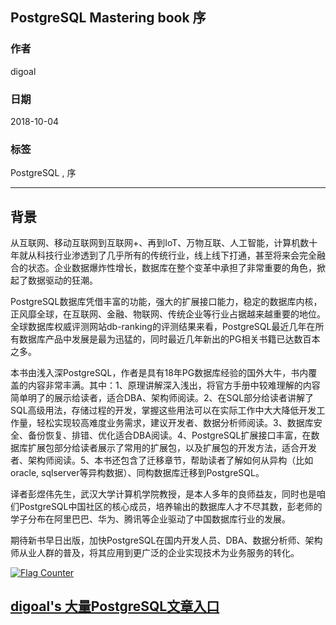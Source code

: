 ## PostgreSQL Mastering book 序  
                                                                     
### 作者                                                                     
digoal                                                                     
                                                                     
### 日期                                                                     
2018-10-04                                                                   
                                                                     
### 标签                                                                     
PostgreSQL , 序   
                                                                     
----                                                                     
                                                                     
## 背景   
从互联网、移动互联网到互联网+、再到IoT、万物互联、人工智能，计算机数十年就从科技行业渗透到了几乎所有的传统行业，线上线下打通，甚至将来会完全融合的状态。企业数据爆炸性增长，数据库在整个变革中承担了非常重要的角色，掀起了数据驱动的狂潮。  
  
PostgreSQL数据库凭借丰富的功能，强大的扩展接口能力，稳定的数据库内核，正风靡全球，在互联网、金融、物联网、传统企业等行业占据越来越重要的地位。全球数据库权威评测网站db-ranking的评测结果来看，PostgreSQL最近几年在所有数据库产品中发展是最为迅猛的，同时最近几年新出的PG相关书籍已达数百本之多。  
  
本书由浅入深PostgreSQL，作者是具有18年PG数据库经验的国外大牛，书内覆盖的内容非常丰满。其中：1、原理讲解深入浅出，将官方手册中较难理解的内容简单明了的展示给读者，适合DBA、架构师阅读。2、在SQL部分给读者讲解了SQL高级用法，存储过程的开发，掌握这些用法可以在实际工作中大大降低开发工作量，轻松实现较高难度业务需求，建议开发者、数据分析师阅读。3、数据库安全、备份恢复、排错、优化适合DBA阅读。4、PostgreSQL扩展接口丰富，在数据库扩展包部分给读者展示了常用的扩展包，以及扩展包的开发方法，适合开发者、架构师阅读。5、本书还包含了迁移章节，帮助读者了解如何从异构（比如oracle, sqlserver等异构数据）、同构数据库迁移到PostgreSQL。  
  
译者彭煜伟先生，武汉大学计算机学院教授，是本人多年的良师益友，同时也是咱们PostgreSQL中国社区的核心成员，培养输出的数据库人才不尽其数，彭老师的学子分布在阿里巴巴、华为、腾讯等企业驱动了中国数据库行业的发展。  
  
期待新书早日出版，加快PostgreSQL在国内开发人员、DBA、数据分析师、架构师从业人群的普及，将其应用到更广泛的企业实现技术为业务服务的转化。  
    
  
<a rel="nofollow" href="http://info.flagcounter.com/h9V1"  ><img src="http://s03.flagcounter.com/count/h9V1/bg_FFFFFF/txt_000000/border_CCCCCC/columns_2/maxflags_12/viewers_0/labels_0/pageviews_0/flags_0/"  alt="Flag Counter"  border="0"  ></a>  
  
  
## [digoal's 大量PostgreSQL文章入口](https://github.com/digoal/blog/blob/master/README.md "22709685feb7cab07d30f30387f0a9ae")
  
